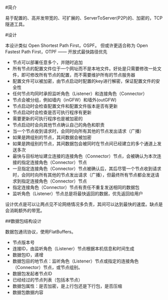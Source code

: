 #简介

易于配置的、高并发带宽的、可扩展的、ServerToServer(P2P)的、加密的，TCP隧道工具。

#设计

本设计类似 Open Shortest Path First，OSPF。 但或许更适合称为 Open Fastest Path First，OTPF —— 开放式最快路径优先

- 节点可以部署任意多个，并随时追加
- 所有节点的配置文件位于一个网址而不是本地文件。好处是只需要修改一处文件，即可修改所有节点的配置，而不需要维护所有的节点服务器
- 配置文件可以被加密，由节点启动时配置的key进行解密，保证配置文件的安全性
- 任何节点均同时承担监听角色（Listener）和连接角色（Connector）
- 节点会被分组，例如墙内（inGFW）和墙外(outGFW)
- 节点启动时会检查配置文件和配置文件版本是否有更新
- 节点启动时会检查是否可执行程序有更新
- 需要更新的可执行程序也是被加密的
- 节点启动时会向其他节点确认自己的角色和职责
- 当一个节点收到请求时，会同时向所有其他的节点发出请求（广播）
- 如果是跨组别的节点，其间数据会被加密
- 如果是跨组别的节点，其间数据包会被同时在节点间已经建立的多个通道上发送多次
- 最快与目标地址建立连接的连接角色（Connector）节点，会被确认为本次连接的指定连接角色（Connector）节点
- 一旦指定连接角色（Connector）节点被确认后，其后尽管一个节点收到请求时，会同时向所有其他的节点发出请求（广播），但最终所有节点都会发送请求到指定连接角色（Connector）节点
- 指定连接角色（Connector）节点有责任不重复发送相同的数据包
- 监听角色（Listener）节点总是将最快返回的数据，优先返回给用户

设计优点是可以让两点见不论网络情况多负责，其间可以达到最快的速度。缺点是会消耗额外的带宽。

##数据包结构设计

数据包通讯协议，使用FlatBuffers。

- 节点版本号
- 连接ID，由监听角色（Listener）节点根据本机信息和时间生成
- 数据包ID，递增
- 数据包目的地节点：监听角色（Listener）节点或指定的连接角色（Connector）节点，或节点组别。
- 数据包发起者节点ID
- 已经经过的节点列表（包括本节点）
- 数据包属性：是否加密，是上行包还是下行包，是否压缩
- 数据包数据内容
